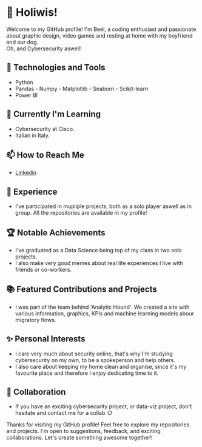 # 👋 Holiwis! 

Welcome to my GitHub profile! I'm Beel, a coding enthusiast and passionate about graphic design, video games and resting at home with my boyfriend and our dog. <br>
Oh, and Cybersecurity aswell!

## 🔧 Technologies and Tools

* Python
* Pandas - Numpy - Matplotlib - Seaborn - Scikit-learn
* Power BI

## 🌱 Currently I'm Learning

* Cybersecurity at Cisco. 
* Italian in Italy.

## 📫 How to Reach Me

* [Linkedin](https://www.linkedin.com/in/belenzapata6/)

## 💼 Experience

* I've participated in mupliple projects, both as a solo player aswell as in group. All the repositories are available in my profile!

## 🏆 Notable Achievements

* I've graduated as a Data Science being top of my class in two solo projects. 
* I also make very good memes about real life experiences I live with friends or co-workers.

## 📚 Featured Contributions and Projects

* I was part of the team behind 'Analytic Hound'. We created a site with various information, graphics, KPIs and machine learning models abour migratory flows. 

## ✨ Personal Interests

* I care very much about security online, that's why I'm studying cybersecurity on my own, to be a spokeperson and help others. 
* I also care about keeping my home clean and organise, since it's my favourite place and therefore I enjoy dedicating time to it. 

## 🤝 Collaboration

* If you have an exciting cybersecurity project, or data-viz project, don't hesitate and contact me for a collab :D

Thanks for visiting my GitHub profile! Feel free to explore my repositories and projects. I'm open to suggestions, feedback, and exciting collaborations. Let's create something awesome together!

